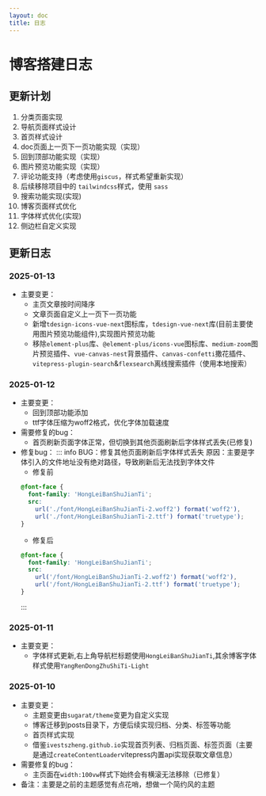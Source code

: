 ```yaml
---
layout: doc
title: 日志
---
```

# 博客搭建日志

## 更新计划
1. 分类页面实现
2. 导航页面样式设计
3. 首页样式设计
4. doc页面上一页下一页功能实现（实现）
5. 回到顶部功能实现（实现）
6. 图片预览功能实现（实现）
7. 评论功能支持（考虑使用`giscus`，样式希望重新实现）
8. 后续移除项目中的 `tailwindcss`样式，使用 `sass`
9. 搜索功能实现(实现)
10. 博客页面样式优化
11. 字体样式优化(实现)
12. 侧边栏自定义实现


## 更新日志
### 2025-01-13
  - 主要变更：
    - 主页文章按时间降序
    - 文章页面自定义上一页下一页功能
    - 新增`tdesign-icons-vue-next`图标库，`tdesign-vue-next`库(目前主要使用图片预览功能组件),实现图片预览功能
    - 移除`element-plus`库、`@element-plus/icons-vue`图标库、`medium-zoom`图片预览插件、`vue-canvas-nest`背景插件、`canvas-confetti`撒花插件、`vitepress-plugin-search`&`flexsearch`离线搜索插件（使用本地搜索）
### 2025-01-12
  - 主要变更：
    - 回到顶部功能添加
    - ttf字体压缩为woff2格式，优化字体加载速度
  - 需要修复的bug：
    - 首页刷新页面字体正常，但切换到其他页面刷新后字体样式丢失(已修复)
  - 修复bug：
    ::: info BUG：修复其他页面刷新后字体样式丢失
    原因：主要是字体引入的文件地址没有绝对路径，导致刷新后无法找到字体文件
    - 修复前
    ``` css
    @font-face {
      font-family: 'HongLeiBanShuJianTi';
      src:
        url('./font/HongLeiBanShuJianTi-2.woff2') format('woff2'),
        url('./font/HongLeiBanShuJianTi-2.ttf') format('truetype');
    }
    ```
    - 修复后
    ``` css
    @font-face {
      font-family: 'HongLeiBanShuJianTi';
      src:
        url('/font/HongLeiBanShuJianTi-2.woff2') format('woff2'),
        url('/font/HongLeiBanShuJianTi-2.ttf') format('truetype');
    }
    ```
    :::
### 2025-01-11
  - 主要变更：
    - 字体样式更新,右上角导航栏标题使用`HongLeiBanShuJianTi`,其余博客字体样式使用`YangRenDongZhuShiTi-Light`
  
### 2025-01-10
  - 主要变更：
    - 主题变更由`sugarat/theme`变更为自定义实现
    - 博客迁移到posts目录下，方便后续实现归档、分类、标签等功能
    - 首页样式实现
    - 借鉴`ivestszheng.github.io`实现首页列表、归档页面、标签页面（主要是通过`createContentLoader`vitepress内置api实现获取文章信息）
  - 需要修复的bug：
    - 主页面在`width:100vw`样式下始终会有横滚无法移除（已修复）
  - 备注：主要是之前的主题感觉有点花哨，想做一个简约风的主题
    
  